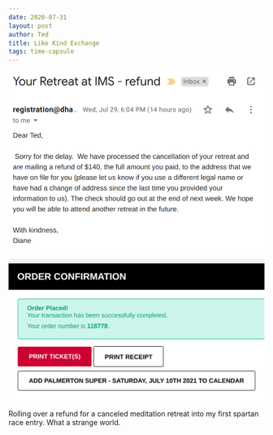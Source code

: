 ```yaml
---
date: 2020-07-31
layout: post
author: Ted
title: Like Kind Exchange
tags: time-capsule
---
```

![Refund Image](/assets/images/ims-refund.png)

![Spartan Race Entry](/assets/images/spartan-race.png)

Rolling over a refund for a canceled meditation retreat into my first spartan race entry. What a strange world.
